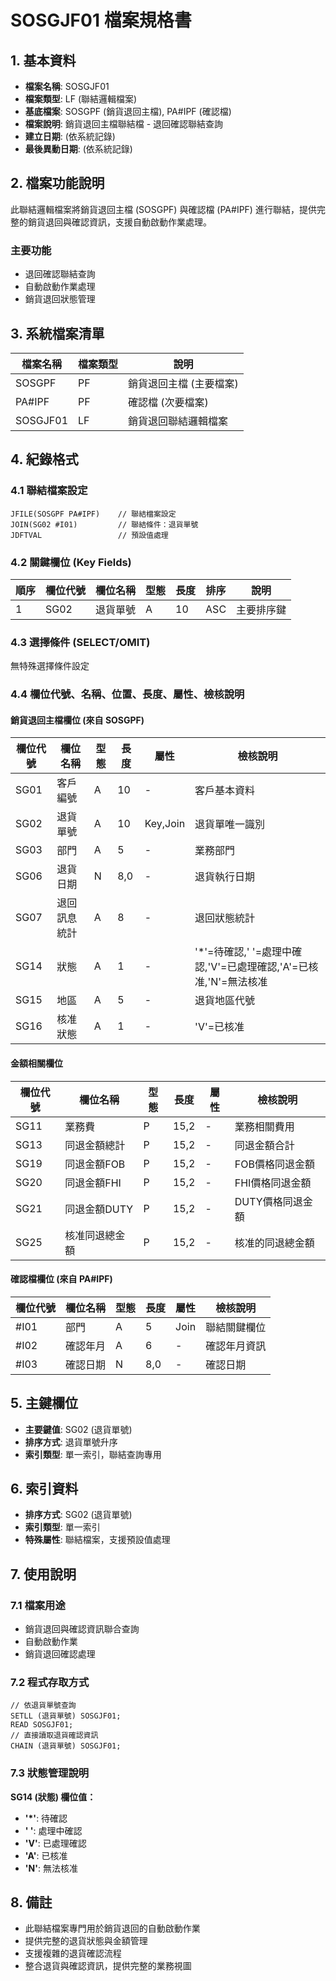 # SOSGJF01 檔案規格書

## 1. 基本資料
- **檔案名稱**: SOSGJF01
- **檔案類型**: LF (聯結邏輯檔案)
- **基底檔案**: SOSGPF (銷貨退回主檔), PA#IPF (確認檔)
- **檔案說明**: 銷貨退回主檔聯結檔 - 退回確認聯結查詢
- **建立日期**: (依系統記錄)
- **最後異動日期**: (依系統記錄)

## 2. 檔案功能說明
此聯結邏輯檔案將銷貨退回主檔 (SOSGPF) 與確認檔 (PA#IPF) 進行聯結，提供完整的銷貨退回與確認資訊，支援自動啟動作業處理。

### 主要功能
- 退回確認聯結查詢
- 自動啟動作業處理
- 銷貨退回狀態管理

## 3. 系統檔案清單
| 檔案名稱 | 檔案類型 | 說明 |
|----------|----------|------|
| SOSGPF | PF | 銷貨退回主檔 (主要檔案) |
| PA#IPF | PF | 確認檔 (次要檔案) |
| SOSGJF01 | LF | 銷貨退回聯結邏輯檔案 |

## 4. 紀錄格式

### 4.1 聯結檔案設定
```
JFILE(SOSGPF PA#IPF)    // 聯結檔案設定
JOIN(SG02 #I01)         // 聯結條件：退貨單號
JDFTVAL                 // 預設值處理
```

### 4.2 關鍵欄位 (Key Fields)
| 順序 | 欄位代號 | 欄位名稱 | 型態 | 長度 | 排序 | 說明 |
|------|----------|----------|------|------|------|------|
| 1 | SG02 | 退貨單號 | A | 10 | ASC | 主要排序鍵 |

### 4.3 選擇條件 (SELECT/OMIT)
無特殊選擇條件設定

### 4.4 欄位代號、名稱、位置、長度、屬性、檢核說明

#### 銷貨退回主檔欄位 (來自 SOSGPF)
| 欄位代號 | 欄位名稱 | 型態 | 長度 | 屬性 | 檢核說明 |
|----------|----------|------|------|------|----------|
| SG01 | 客戶編號 | A | 10 | - | 客戶基本資料 |
| SG02 | 退貨單號 | A | 10 | Key,Join | 退貨單唯一識別 |
| SG03 | 部門 | A | 5 | - | 業務部門 |
| SG06 | 退貨日期 | N | 8,0 | - | 退貨執行日期 |
| SG07 | 退回訊息統計 | A | 8 | - | 退回狀態統計 |
| SG14 | 狀態 | A | 1 | - | '*'=待確認,' '=處理中確認,'V'=已處理確認,'A'=已核准,'N'=無法核准 |
| SG15 | 地區 | A | 5 | - | 退貨地區代號 |
| SG16 | 核准狀態 | A | 1 | - | 'V'=已核准 |

#### 金額相關欄位
| 欄位代號 | 欄位名稱 | 型態 | 長度 | 屬性 | 檢核說明 |
|----------|----------|------|------|------|----------|
| SG11 | 業務費 | P | 15,2 | - | 業務相關費用 |
| SG13 | 同退金額總計 | P | 15,2 | - | 同退金額合計 |
| SG19 | 同退金額FOB | P | 15,2 | - | FOB價格同退金額 |
| SG20 | 同退金額FHI | P | 15,2 | - | FHI價格同退金額 |
| SG21 | 同退金額DUTY | P | 15,2 | - | DUTY價格同退金額 |
| SG25 | 核准同退總金額 | P | 15,2 | - | 核准的同退總金額 |

#### 確認檔欄位 (來自 PA#IPF)
| 欄位代號 | 欄位名稱 | 型態 | 長度 | 屬性 | 檢核說明 |
|----------|----------|------|------|------|----------|
| #I01 | 部門 | A | 5 | Join | 聯結關鍵欄位 |
| #I02 | 確認年月 | A | 6 | - | 確認年月資訊 |
| #I03 | 確認日期 | N | 8,0 | - | 確認日期 |

## 5. 主鍵欄位
- **主要鍵值**: SG02 (退貨單號)
- **排序方式**: 退貨單號升序
- **索引類型**: 單一索引，聯結查詢專用

## 6. 索引資料
- **排序方式**: SG02 (退貨單號)
- **索引類型**: 單一索引
- **特殊屬性**: 聯結檔案，支援預設值處理

## 7. 使用說明

### 7.1 檔案用途
- 銷貨退回與確認資訊聯合查詢
- 自動啟動作業
- 銷貨退回確認處理

### 7.2 程式存取方式
```rpg
// 依退貨單號查詢
SETLL (退貨單號) SOSGJF01;
READ SOSGJF01;
// 直接讀取退貨確認資訊
CHAIN (退貨單號) SOSGJF01;
```

### 7.3 狀態管理說明
**SG14 (狀態) 欄位值：**
- **'*'**: 待確認
- **' '**: 處理中確認
- **'V'**: 已處理確認
- **'A'**: 已核准
- **'N'**: 無法核准

## 8. 備註
- 此聯結檔案專門用於銷貨退回的自動啟動作業
- 提供完整的退貨狀態與金額管理
- 支援複雜的退貨確認流程
- 整合退貨與確認資訊，提供完整的業務視圖 